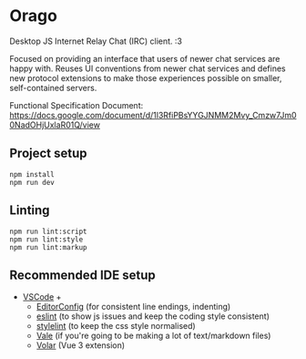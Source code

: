 # Orago

Desktop JS Internet Relay Chat (IRC) client. :3

Focused on providing an interface that users of newer chat services are happy with. Reuses UI conventions from newer chat services and defines new protocol extensions to make those experiences possible on smaller, self-contained servers.

Functional Specification Document: https://docs.google.com/document/d/1l3RfiPBsYYGJNMM2Mvy_Cmzw7Jm00NadOHjUxlaR01Q/view

## Project setup

```
npm install
npm run dev
```

## Linting

```
npm run lint:script
npm run lint:style
npm run lint:markup
```

## Recommended IDE setup

- [VSCode](https://code.visualstudio.com/) +
  - [EditorConfig](https://marketplace.visualstudio.com/items?itemName=EditorConfig.EditorConfig) (for consistent line endings, indenting)
  - [eslint](https://marketplace.visualstudio.com/items?itemName=dbaeumer.vscode-eslint) (to show js issues and keep the coding style consistent)
  - [stylelint](https://marketplace.visualstudio.com/items?itemName=stylelint.vscode-stylelint) (to keep the css style normalised)
  - [Vale](https://marketplace.visualstudio.com/items?itemName=errata-ai.vale-server) (if you're going to be making a lot of text/markdown files)
  - [Volar](https://marketplace.visualstudio.com/items?itemName=johnsoncodehk.volar) (Vue 3 extension)
